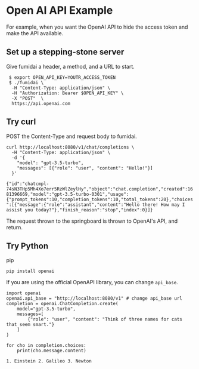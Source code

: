 
# Open AI API Example

For example, when you want the OpenAI API to hide the access token and make the API available.

## Set up a stepping-stone server

Give fumidai a header, a method, and a URL to start.

```
 $ export OPEN_API_KEY=YOUTR_ACCESS_TOKEN
 $ ./fumidai \
  -H "Content-Type: application/json" \
  -H "Authorization: Bearer $OPEN_API_KEY" \
  -X "POST"  \
  https://api.openai.com
```

## Try curl

POST the Content-Type and request body to fumidai.

```
curl http://localhost:8080/v1/chat/completions \
  -H "Content-Type: application/json" \
  -d '{
    "model": "gpt-3.5-turbo",
    "messages": [{"role": "user", "content": "Hello!"}]
  }'
```

`{"id":"chatcmpl-74sN3THp5Mh4Xo7err5RzWlZeylHy","object":"chat.completion","created":1681396669,"model":"gpt-3.5-turbo-0301","usage":{"prompt_tokens":10,"completion_tokens":10,"total_tokens":20},"choices":[{"message":{"role":"assistant","content":"Hello there! How may I assist you today?"},"finish_reason":"stop","index":0}]}`

The request thrown to the springboard is thrown to OpenAI's API, and return.

## Try Python

pip

```
pip install openai
```

If you are using the official OpenAPI library, you can change `api_base`.

```
import openai
openai.api_base = "http://localhost:8080/v1" # change api_base url
completion = openai.ChatCompletion.create(
    model="gpt-3.5-turbo",
    messages=[
        {"role": "user", "content": "Think of three names for cats that seem smart."}
    ]
)

for cho in completion.choices:
    print(cho.message.content)

```

`1. Einstein
2. Galileo
3. Newton`